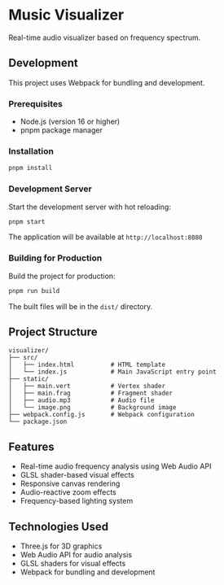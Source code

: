 # Music Visualizer

Real-time audio visualizer based on frequency spectrum.

## Development

This project uses Webpack for bundling and development.

### Prerequisites

- Node.js (version 16 or higher)
- pnpm package manager

### Installation

```bash
pnpm install
```

### Development Server

Start the development server with hot reloading:

```bash
pnpm start
```

The application will be available at `http://localhost:8080`

### Building for Production

Build the project for production:

```bash
pnpm run build
```

The built files will be in the `dist/` directory.

## Project Structure

```
visualizer/
├── src/
│   ├── index.html          # HTML template
│   └── index.js            # Main JavaScript entry point
├── static/
│   ├── main.vert           # Vertex shader
│   ├── main.frag           # Fragment shader
│   ├── audio.mp3           # Audio file
│   └── image.png           # Background image
├── webpack.config.js       # Webpack configuration
└── package.json
```

## Features

- Real-time audio frequency analysis using Web Audio API
- GLSL shader-based visual effects
- Responsive canvas rendering
- Audio-reactive zoom effects
- Frequency-based lighting system

## Technologies Used

- Three.js for 3D graphics
- Web Audio API for audio analysis
- GLSL shaders for visual effects
- Webpack for bundling and development
